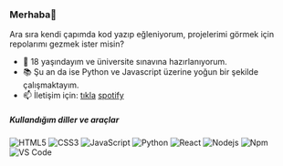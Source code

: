 ### Merhaba👋

Ara sıra kendi çapımda kod yazıp eğleniyorum, projelerimi görmek için repolarımı gezmek ister misin?

- 🔭 18 yaşındayım ve üniversite sınavına hazırlanıyorum.
- 📚 Şu an da ise Python ve Javascript üzerine yoğun bir şekilde çalışmaktayım.
- 📫 İletişim için: [tıkla](mailto:abdulbakiaydogan1@outlook.com) [spotify](https://open.spotify.com/user/wxxs3mhd4wxfg869wfe3ga5t4?si=1829ea8e06fa414b)

##### Kullandığım diller ve araçlar

![HTML5](https://img.shields.io/badge/-HTML5-%23E44D27?style=flat-square&logo=html5&logoColor=ffffff)
![CSS3](https://img.shields.io/badge/-CSS3-%231572B6?style=flat-square&logo=css3)
![JavaScript](https://img.shields.io/badge/-JavaScript-%23F7DF1C?style=flat-square&logo=javascript&logoColor=000000&labelColor=%23F7DF1C&color=%23FFCE5A)
![Python](http://img.shields.io/badge/-Python-3776AB?style=flat-square&logo=python&logoColor=ffffff)
![React](https://img.shields.io/badge/-React-61DAFB?style=flat-square&logo=react&logoColor=ffffff)
![Nodejs](https://img.shields.io/badge/-Nodejs-339933?style=flat-square&logo=Node.js&logoColor=ffffff)
![Npm](https://img.shields.io/badge/-npm-CB3837?style=flat-square&logo=npm)
![VS Code](http://img.shields.io/badge/-VS%20Code-007ACC?style=flat-square&logo=visual-studio-code&logoColor=ffffff)

